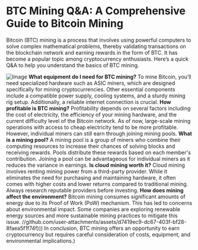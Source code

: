 # BTC Mining Q&A: A Comprehensive Guide to Bitcoin Mining
Bitcoin (BTC) mining is a process that involves using powerful computers to solve complex mathematical problems, thereby validating transactions on the blockchain network and earning rewards in the form of BTC. It has become a popular topic among cryptocurrency enthusiasts. Here’s a quick Q&A to help you understand the basics of BTC mining.

![Image](https://github.com/user-attachments/assets/4a25d116-2220-4385-b08e-f287af8fcbc4)
**What equipment do I need for BTC mining?**
To mine Bitcoin, you’ll need specialized hardware such as ASIC miners, which are designed specifically for mining cryptocurrencies. Other essential components include a compatible power supply, cooling systems, and a sturdy mining rig setup. Additionally, a reliable internet connection is crucial.
**How profitable is BTC mining?**
Profitability depends on several factors including the cost of electricity, the efficiency of your mining hardware, and the current difficulty level of the Bitcoin network. As of now, large-scale mining operations with access to cheap electricity tend to be more profitable. However, individual miners can still earn through joining mining pools.
**What is a mining pool?**
A mining pool is a group of miners who combine their computing resources to increase their chances of solving blocks and receiving rewards. Pools distribute these rewards based on each member's contribution. Joining a pool can be advantageous for individual miners as it reduces the variance in earnings.
**Is cloud mining worth it?**
Cloud mining involves renting mining power from a third-party provider. While it eliminates the need for purchasing and maintaining hardware, it often comes with higher costs and lower returns compared to traditional mining. Always research reputable providers before investing.
**How does mining affect the environment?**
Bitcoin mining consumes significant amounts of energy due to its Proof of Work (PoW) mechanism. This has led to concerns about environmental impact. Some companies are exploring renewable energy sources and more sustainable mining practices to mitigate this issue.
 //github.com/user-attachments/assets/d7419ec9-dc67-403f-bf28-8faea5f1f74f)))
In conclusion, BTC mining offers an opportunity to earn cryptocurrency but requires careful consideration of costs, equipment, and environmental implications.)
